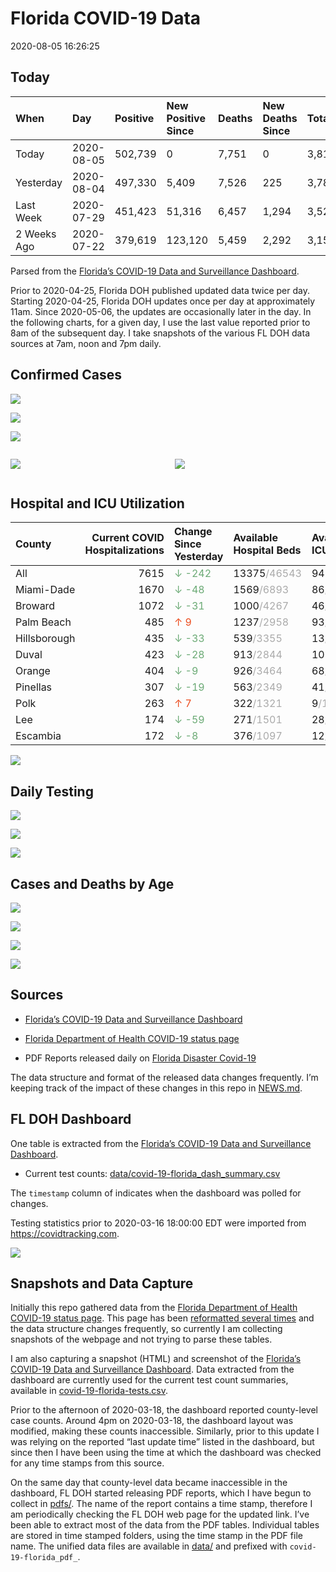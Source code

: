 Florida COVID-19 Data
================
2020-08-05 16:26:25

## Today

| When        | Day        | Positive | New Positive Since | Deaths | New Deaths Since | Total     |
| :---------- | :--------- | :------- | :----------------- | :----- | :--------------- | :-------- |
| Today       | 2020-08-05 | 502,739  | 0                  | 7,751  | 0                | 3,814,884 |
| Yesterday   | 2020-08-04 | 497,330  | 5,409              | 7,526  | 225              | 3,784,458 |
| Last Week   | 2020-07-29 | 451,423  | 51,316             | 6,457  | 1,294            | 3,526,765 |
| 2 Weeks Ago | 2020-07-22 | 379,619  | 123,120            | 5,459  | 2,292            | 3,154,711 |

Parsed from the [Florida’s COVID-19 Data and Surveillance
Dashboard](https://fdoh.maps.arcgis.com/apps/opsdashboard/index.html#/8d0de33f260d444c852a615dc7837c86).

Prior to 2020-04-25, Florida DOH published updated data twice per day.
Starting 2020-04-25, Florida DOH updates once per day at approximately
11am. Since 2020-05-06, the updates are occasionally later in the day.
In the following charts, for a given day, I use the last value reported
prior to 8am of the subsequent day. I take snapshots of the various FL
DOH data sources at 7am, noon and 7pm daily.

## Confirmed Cases

![](plots/covid-19-florida-daily-test-changes.png)

![](plots/covid-19-florida-deaths-by-day.png)

![](plots/covid-19-florida-county-top-6.png)

<div class="columns">

<div class="column is-full-mobile">

![](plots/covid-19-florida-testing.png)

</div>

<div class="column is-full-mobile">

![](plots/covid-19-florida-total-positive.png)

</div>

</div>

## Hospital and ICU Utilization

| County       | Current COVID Hospitalizations | Change Since Yesterday                     | Available Hospital Beds                      | Available ICU Beds                        |
| :----------- | -----------------------------: | :----------------------------------------- | :------------------------------------------- | :---------------------------------------- |
| All          |                           7615 | <span style="color: #6BAA75">↓ -242</span> | 13375<span style="color: #aaa">/46543</span> | 948<span style="color: #aaa">/5205</span> |
| Miami-Dade   |                           1670 | <span style="color: #6BAA75">↓ -48</span>  | 1569<span style="color: #aaa">/6893</span>   | 86<span style="color: #aaa">/900</span>   |
| Broward      |                           1072 | <span style="color: #6BAA75">↓ -31</span>  | 1000<span style="color: #aaa">/4267</span>   | 46<span style="color: #aaa">/474</span>   |
| Palm Beach   |                            485 | <span style="color: #EC4E20">↑ 9</span>    | 1237<span style="color: #aaa">/2958</span>   | 93<span style="color: #aaa">/322</span>   |
| Hillsborough |                            435 | <span style="color: #6BAA75">↓ -33</span>  | 539<span style="color: #aaa">/3355</span>    | 13<span style="color: #aaa">/377</span>   |
| Duval        |                            423 | <span style="color: #6BAA75">↓ -28</span>  | 913<span style="color: #aaa">/2844</span>    | 101<span style="color: #aaa">/340</span>  |
| Orange       |                            404 | <span style="color: #6BAA75">↓ -9</span>   | 926<span style="color: #aaa">/3464</span>    | 68<span style="color: #aaa">/304</span>   |
| Pinellas     |                            307 | <span style="color: #6BAA75">↓ -19</span>  | 563<span style="color: #aaa">/2349</span>    | 41<span style="color: #aaa">/245</span>   |
| Polk         |                            263 | <span style="color: #EC4E20">↑ 7</span>    | 322<span style="color: #aaa">/1321</span>    | 9<span style="color: #aaa">/147</span>    |
| Lee          |                            174 | <span style="color: #6BAA75">↓ -59</span>  | 271<span style="color: #aaa">/1501</span>    | 28<span style="color: #aaa">/113</span>   |
| Escambia     |                            172 | <span style="color: #6BAA75">↓ -8</span>   | 376<span style="color: #aaa">/1097</span>    | 12<span style="color: #aaa">/135</span>   |

![](plots/covid-19-florida-icu-usage.png)

## Daily Testing

![](plots/covid-19-florida-tests-per-case.png)

<!-- ![](plots/covid-19-florida-change-new-cases.png) -->

![](plots/covid-19-florida-tests-percent-positive.png)

![](plots/covid-19-florida-test-and-case-growth.png)

## Cases and Deaths by Age

![](plots/covid-19-florida-weekly-events-by-age.png)

![](plots/covid-19-florida-age.png)

![](plots/covid-19-florida-age-deaths.png)

![](plots/covid-19-florida-age-sex.png)

## Sources

  - [Florida’s COVID-19 Data and Surveillance
    Dashboard](https://fdoh.maps.arcgis.com/apps/opsdashboard/index.html#/8d0de33f260d444c852a615dc7837c86)

  - [Florida Department of Health COVID-19 status
    page](http://www.floridahealth.gov/diseases-and-conditions/COVID-19/)

  - PDF Reports released daily on [Florida Disaster
    Covid-19](http://www.floridahealth.gov/diseases-and-conditions/COVID-19/)

The data structure and format of the released data changes frequently.
I’m keeping track of the impact of these changes in this repo in
[NEWS.md](NEWS.md).

## FL DOH Dashboard

One table is extracted from the [Florida’s COVID-19 Data and
Surveillance
Dashboard](https://fdoh.maps.arcgis.com/apps/opsdashboard/index.html#/8d0de33f260d444c852a615dc7837c86).

  - Current test counts:
    [data/covid-19-florida\_dash\_summary.csv](data/covid-19-florida_dash_summary.csv)

The `timestamp` column of indicates when the dashboard was polled for
changes.

Testing statistics prior to 2020-03-16 18:00:00 EDT were imported from
<https://covidtracking.com>.

![](screenshots/fodh_maps_arcgis_com__apps__opsdashboard.png)

## Snapshots and Data Capture

Initially this repo gathered data from the [Florida Department of Health
COVID-19 status
page](http://www.floridahealth.gov/diseases-and-conditions/COVID-19/).
This page has been [reformatted several
times](screenshots/floridahealth_gov__diseases-and-conditions__COVID-19.png)
and the data structure changes frequently, so currently I am collecting
snapshots of the webpage and not trying to parse these tables.

I am also capturing a snapshot (HTML) and screenshot of the [Florida’s
COVID-19 Data and Surveillance
Dashboard](https://fdoh.maps.arcgis.com/apps/opsdashboard/index.html#/8d0de33f260d444c852a615dc7837c86).
Data extracted from the dashboard are currently used for the current
test count summaries, available in
[covid-19-florida-tests.csv](covid-19-florida-tests.csv).

Prior to the afternoon of 2020-03-18, the dashboard reported
county-level case counts. Around 4pm on 2020-03-18, the dashboard layout
was modified, making these counts inaccessible. Similarly, prior to this
update I was relying on the reported “last update time” listed in the
dashboard, but since then I have been using the time at which the
dashboard was checked for any time stamps from this source.

On the same day that county-level data became inaccessible in the
dashboard, FL DOH started releasing PDF reports, which I have begun to
collect in [pdfs/](pdfs/). The name of the report contains a time stamp,
therefore I am periodically checking the FL DOH web page for the updated
link. I’ve been able to extract most of the data from the PDF tables.
Individual tables are stored in time stamped folders, using the time
stamp in the PDF file name. The unified data files are available in
[data/](data/) and prefixed with `covid-19-florida_pdf_`.
